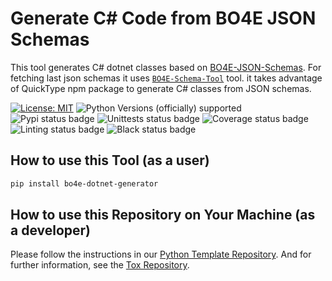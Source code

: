 # Generate C# Code from BO4E JSON Schemas

This tool generates C# dotnet classes based on [BO4E-JSON-Schemas](https://github.com/bo4e/BO4E-Schemas).
For fetching last json schemas it uses [`BO4E-Schema-Tool`](https://github.com/bo4e/BO4E-Schema-Tool) tool.
it takes advantage of QuickType npm package to generate C# classes from JSON schemas.

[![License: MIT](https://img.shields.io/badge/License-MIT-yellow.svg)](LICENSE)
![Python Versions (officially) supported](https://img.shields.io/pypi/pyversions/bo4e-dotnet-generator.svg)
![Pypi status badge](https://img.shields.io/pypi/v/bo4e-dotnet-generator)
![Unittests status badge](https://github.com/Hochfrequenz/bo4e-dotnet-generator.py/workflows/Unittests/badge.svg)
![Coverage status badge](https://github.com/Hochfrequenz/bo4e-dotnet-generator.py/workflows/Coverage/badge.svg)
![Linting status badge](https://github.com/Hochfrequenz/bo4e-dotnet-generator.py/workflows/Linting/badge.svg)
![Black status badge](https://github.com/Hochfrequenz/bo4e-dotnet-generator.py/workflows/Formatting/badge.svg)

## How to use this Tool (as a user)
```bash
pip install bo4e-dotnet-generator
```

## How to use this Repository on Your Machine (as a developer)

Please follow the instructions in our
[Python Template Repository](https://github.com/Hochfrequenz/python_template_repository#how-to-use-this-repository-on-your-machine).
And for further information, see the [Tox Repository](https://github.com/tox-dev/tox).
